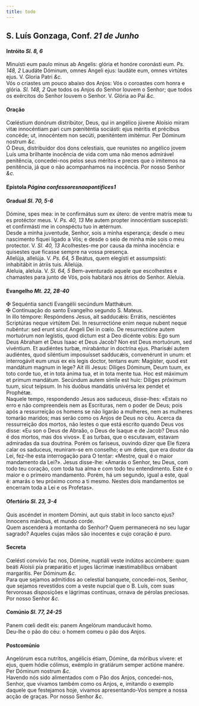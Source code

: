 ```yaml
---
title: todo
---
```

<h2 class="text-center">S. Luís Gonzaga, Conf. <em>21 de Junho</em></h2>

<h4 class="text-center">Intróito <em>Sl. 8, 6</em></h4>
<div class="container-fluid">
<div class="row">
<div class="dropcap text-justify">
Minuísti eum paulo minus ab Angelis: glória et honóre coronásti eum. <em>Ps. 148, 2</em> Laudáte Dóminum, omnes Angeli ejus: laudáte eum, omnes virtútes ejus.
V. Gloria Patri <em>&c.</em>
</div>
<div class="dropcap text-justify">
Vós o criastes um pouco abaixo dos Anjos: Vós o coroastes com honra e glória. <em>Sl. 148, 2</em> Que todos os Anjos do Senhor louvem o Senhor; que todos os exércitos do Senhor louvem o Senhor.
V. Glória ao Pai <em>&c.</em>
</div>
</div>
</div>

<h4 class="text-center">Oração</h4>
<div class="container-fluid">
<div class="row">
<div class="dropcap text-justify">
Cœléstium donórum distribútor, Deus, qui in angélico júvene Aloísio miram vitæ innocéntiam pari cum pœniténtia sociásti: ejus méritis et précibus concéde; ut, innocéntem non secúti, pœniténtem imitémur. Per Dóminum nostrum <em>&c.</em>
</div>
<div class="dropcap text-justify">
Ó Deus, distribuidor dos dons celestiais, que reunistes no angélico jovem Luís uma brilhante inocência de vida com uma não menos admirável penitência, concedei-nos pelos seus méritos e preces que o imitemos na penitência, já que o não acompanhamos na inocência. Por nosso Senhor <em>&c.</em>
</div>
</div>
</div>

<h4 class="text-center">Epístola <em>Página confessoresnaopontifices1</em></h4>

<h4 class="text-center">Gradual <em>Sl. 70, 5-6</em></h4>
<div class="container-fluid">
<div class="row">
<div class="dropcap text-justify">
Dómine, spes mea: in te confirmátus sum ex útero: de ventre matris meæ tu es protéctor meus. V. <em>Ps. 40, 13</em> Me autem propter innocéntiam suscepísti: et confirmásti me in conspéctu tuo in ætérnum.
</div>
<div class="dropcap text-justify">
Desde a minha juventude, Senhor, sois a minha esperança; desde o meu nascimento fiquei ligado a Vós; e desde o seio de minha mãe sois o meu protector. V. <em>Sl. 40, 13</em> Acolhestes-me por causa da minha inocência: e quisestes que ficasse sempre na vossa presença.
</div>
<div class="text-justify">
Allelúja, allelúja. V. <em>Ps. 64, 5</em> Beátus, quem elegísti et assumpsísti: inhabitábit in átriis tuis. Allelúja.
</div>
<div class="text-justify">
Aleluia, aleluia. V. <em>Sl. 64, 5</em> Bem-aventurado aquele que escolhestes e chamastes para junto de Vós, pois habitará nos átrios do Senhor. Aleluia.
</div>
</div>
</div>

<h4 class="text-center">Evangelho <em>Mt. 22, 28-40</em></h4>
<div class="container-fluid">
<div class="row">
<div class="text-justify">
<span class="text-danger">&#10016;</span> Sequéntia sancti Evangélii secúndum Matthǽum.
</div>
<div class="text-justify">
<span class="text-danger">&#10016;</span> Continuação do santo Evangelho segundo S. Mateus.
</div>
<div class="dropcap text-justify">
In illo témpore: Respóndens Jesus, ait sadducǽis: Errátis, nesciéntes Scriptúras neque virtútem Dei. In resurrectióne enim neque nubent neque nubéntur: sed erunt sicut Angeli Dei in cœlo. De resurrectióne autem mortuórum non legístis, quod dictum est a Deo dicénte vobis: Ego sum Deus Abraham et Deus Isaac et Deus Jacob? Non est Deus mortuórum, sed vivéntium. Et audiéntes turbæ, mirabántur in doctrína ejus. Pharisǽi autem audiéntes, quod siléntium imposuísset sadducǽis, convenérunt in unum: et interrogávit eum unus ex eis legis doctor, tentans eum: Magíster, quod est mandátum magnum in lege? Ait illi Jesus: Díliges Dóminum, Deum tuum, ex toto corde tuo, et in tota ánima tua, et in tota mente tua. Hoc est máximum et primum mandátum. Secúndum autem símile est huic: Díliges próximum tuum, sicut teípsum. In his duóbus mandátis univérsa lex pendet et Prophétæ.
</div>
<div class="dropcap text-justify">
Naquele tempo, respondendo Jesus aos saduceus, disse-lhes: «Estais no erro e não compreendeis nem as Escrituras, nem o poder de Deus; pois após a ressurreição os homens se não ligarão a mulheres, nem as mulheres tomarão maridos; mas serão como os Anjos de Deus no céu. Acerca da ressurreição dos mortos, não lestes o que está escrito quando Deus vos disse: «Eu son o Deus de Abraão, o Deus de Isaque e de Jacob? Deus não é dos mortos, mas dos vivos». E as turbas, que o escutavam, estavam admiradas da sua doutrina. Porém os fariseus, ouvindo dizer que Ele fizera calar os saduceus, reuniram-se em conselho; e um deles, que era doutor da Lei, fez-lhe esta interrogação para O tentar: «Mestre, qual é o maior mandamento da Lei?». Jesus disse-lhe: «Amarás o Senhor, teu Deus, com todo teu coração, com toda tua alma e com todo teu entendimento. Este é o maior e o primeiro mandamento. Porém, há um segundo, igual a este, qual é: amarás o teu próximo como a ti mesmo. Nestes dois mandamentos se encerram toda a Lei e os Profetas».
</div>
</div>
</div>

<h4 class="text-center">Ofertório <em>Sl. 23, 3-4</em></h4>
<div class="container-fluid">
<div class="row">
<div class="dropcap text-justify">
Quis ascéndet in montem Dómini, aut quis stabit in loco sancto ejus? Innocens mánibus, et mundo corde.
</div>
<div class="dropcap text-justify">
Quem ascenderá à montanha do Senhor? Quem permanecerá no seu lugar sagrado? Aqueles cujas mãos são inocentes e cujo coração é puro.
</div>
</div>
</div>

<h4 class="text-center">Secreta</h4>
<div class="container-fluid">
<div class="row">
<div class="dropcap text-justify">
Cœlésti convívio fac nos, Dómine, nuptiáli veste indútos accúmbere: quam beáti Aloísii pia præparátio et juges lácrimæ inæstimabílibus ornábant margarítis. Per Dóminum <em>&c.</em>
</div>
<div class="dropcap text-justify">
Para que sejamos admitidos ao celestial banquete, concedei-nos, Senhor, que sejamos revestidos com a veste nupcial que o B. Luís, com suas fervorosas disposições e lágrimas contínuas, ornava de pérolas preciosas. Por nosso Senhor <em>&c.</em>
</div>
</div>
</div>

<h4 class="text-center">Comúnio <em>Sl. 77, 24-25</em></h4>
<div class="container-fluid">
<div class="row">
<div class="dropcap text-justify">
Panem cœli dedit eis: panem Angelórum manducávit homo.
</div>
<div class="dropcap text-justify">
Deu-lhe o pão do céu: o homem comeu o pão dos Anjos.
</div>
</div>
</div>

<h4 class="text-center">Postcomúnio</h4>
<div class="container-fluid">
<div class="row">
<div class="dropcap text-justify">
Angelórum esca nutrítos, angélicis étiam, Dómine, da móribus vívere: et ejus, quem hódie cólimus, exémplo in gratiárum semper actióne manére. Per Dóminum nostrum <em>&c.</em>
</div>
<div class="dropcap text-justify">
Havendo nós sido alimentados com o Pão dos Anjos, concedei-nos, Senhor, que vivamos também como os Anjos, e, imitando o exemplo daquele que festejamos hoje, vivamos apresentando-Vos sempre a nossa acção de graças. Por nosso Senhor <em>&c.</em>
</div>
</div>
</div>
